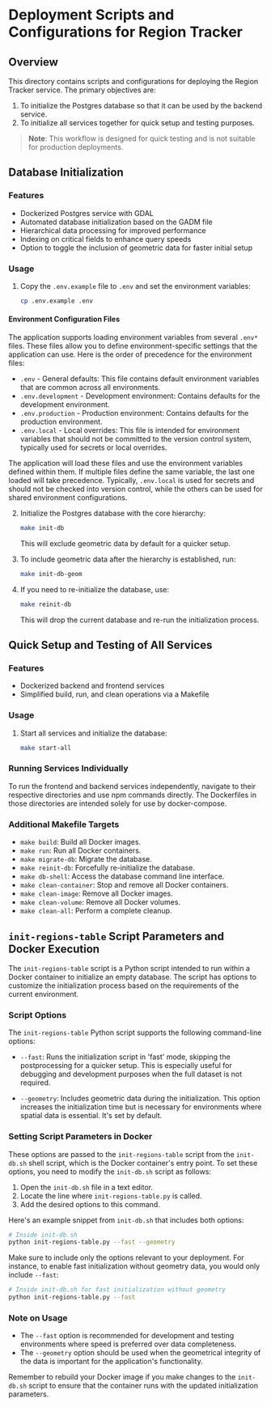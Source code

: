 # Deployment Scripts and Configurations for Region Tracker

## Overview

This directory contains scripts and configurations for deploying the Region Tracker service. The primary objectives are:

1. To initialize the Postgres database so that it can be used by the backend service.
2. To initialize all services together for quick setup and testing purposes.

> **Note**: This workflow is designed for quick testing and is not suitable for production deployments.

## Database Initialization

### Features

- Dockerized Postgres service with GDAL
- Automated database initialization based on the GADM file
- Hierarchical data processing for improved performance
- Indexing on critical fields to enhance query speeds
- Option to toggle the inclusion of geometric data for faster initial setup

### Usage

1. Copy the `.env.example` file to `.env` and set the environment variables:

   ```bash
   cp .env.example .env
   ```
#### Environment Configuration Files

The application supports loading environment variables from several `.env*` files. These files allow you to define
environment-specific settings that the application can use. Here is the order of precedence for the environment files:

* `.env` - General defaults: This file contains default environment variables that are common across all environments.
* `.env.development` - Development environment: Contains defaults for the development environment.
* `.env.production` - Production environment: Contains defaults for the production environment.
* `.env.local` - Local overrides: This file is intended for environment variables that should not be committed to the
   version control system, typically used for secrets or local overrides.

The application will load these files and use the environment variables defined within them. If multiple files define
the same variable, the last one loaded will take precedence. Typically, `.env.local` is used for secrets and should not
be checked into version control, while the others can be used for shared environment configurations.

2. Initialize the Postgres database with the core hierarchy:

   ```bash
   make init-db
   ```

   This will exclude geometric data by default for a quicker setup.

3. To include geometric data after the hierarchy is established, run:

   ```bash
   make init-db-geom
   ```

4. If you need to re-initialize the database, use:

   ```bash
   make reinit-db
   ```

   This will drop the current database and re-run the initialization process.

## Quick Setup and Testing of All Services

### Features

- Dockerized backend and frontend services
- Simplified build, run, and clean operations via a Makefile

### Usage

1. Start all services and initialize the database:

   ```bash
   make start-all
   ```

### Running Services Individually

To run the frontend and backend services independently, navigate to their respective directories and use npm commands
directly. The Dockerfiles in those directories are intended solely for use by docker-compose.

### Additional Makefile Targets

- `make build`: Build all Docker images.
- `make run`: Run all Docker containers.
- `make migrate-db`: Migrate the database.
- `make reinit-db`: Forcefully re-initialize the database.
- `make db-shell`: Access the database command line interface.
- `make clean-container`: Stop and remove all Docker containers.
- `make clean-image`: Remove all Docker images.
- `make clean-volume`: Remove all Docker volumes.
- `make clean-all`: Perform a complete cleanup.

## `init-regions-table` Script Parameters and Docker Execution

The `init-regions-table` script is a Python script intended to run within a Docker container to initialize an empty
database. The script has options to customize the initialization process based on the requirements of the current
environment.

### Script Options

The `init-regions-table` Python script supports the following command-line options:

- `--fast`: Runs the initialization script in 'fast' mode, skipping the postprocessing for a quicker setup. This is
  especially useful for debugging and development purposes when the full dataset is not required.

- `--geometry`: Includes geometric data during the initialization. This option increases the initialization time but is
  necessary for environments where spatial data is essential. It's set by default.

### Setting Script Parameters in Docker

These options are passed to the `init-regions-table` script from the `init-db.sh` shell script, which is the Docker
container's entry point. To set these options, you need to modify the `init-db.sh` script as follows:

1. Open the `init-db.sh` file in a text editor.
2. Locate the line where `init-regions-table.py` is called.
3. Add the desired options to this command.

Here's an example snippet from `init-db.sh` that includes both options:

```bash
# Inside init-db.sh
python init-regions-table.py --fast --geometry
```

Make sure to include only the options relevant to your deployment. For instance, to enable fast initialization without
geometry data, you would only include `--fast`:

```bash
# Inside init-db.sh for fast initialization without geometry
python init-regions-table.py --fast
```

### Note on Usage

- The `--fast` option is recommended for development and testing environments where speed is preferred over data
  completeness.
- The `--geometry` option should be used when the geometrical integrity of the data is important for the application's
  functionality.

Remember to rebuild your Docker image if you make changes to the `init-db.sh` script to ensure that the container runs
with the updated initialization parameters.

